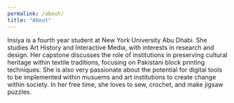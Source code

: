 ```yaml
---
permalink: /about/
title: "About"
---
```


Insiya is a fourth year student at New York University Abu Dhabi. She studies Art History and Interactive Media, with interests in research and design. Her capstone discusses the role of institutions in preserving cultural heritage within textile traditions, focusing on Pakistani block printing techniques. She is also very passionate about the potential for digital tools to be implemented within musuems and art institutions to create change within society. In her free time, she loves to sew, crochet, and make jigsaw puzzles.